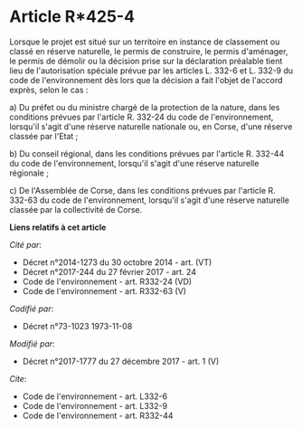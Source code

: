 # Article R*425-4

Lorsque le projet est situé sur un territoire en instance de classement ou classé en réserve naturelle, le permis de
construire, le permis d'aménager, le permis de démolir ou la décision prise sur la déclaration préalable tient lieu de
l'autorisation spéciale prévue par les articles L. 332-6 et L. 332-9 du code de l'environnement dès lors que la décision a
fait l'objet de l'accord exprès, selon le cas :

a) Du préfet ou du ministre chargé de la protection de la nature, dans les conditions prévues par l'article R. 332-24 du code
de l'environnement, lorsqu'il s'agit d'une réserve naturelle nationale ou, en Corse, d'une réserve classée par l'Etat ;

b) Du conseil régional, dans les conditions prévues par l'article R. 332-44 du code de l'environnement, lorsqu'il s'agit
d'une réserve naturelle régionale ;

c) De l'Assemblée de Corse, dans les conditions prévues par l'article R. 332-63 du code de l'environnement, lorsqu'il s'agit
d'une réserve naturelle classée par la collectivité de Corse.

**Liens relatifs à cet article**

_Cité par_:

  - Décret n°2014-1273 du 30 octobre 2014 - art. (VT)
  - Décret n°2017-244 du 27 février 2017 - art. 24
  - Code de l'environnement - art. R332-24 (VD)
  - Code de l'environnement - art. R332-63 (V)

_Codifié par_:

  - Décret n°73-1023 1973-11-08

_Modifié par_:

  - Décret n°2017-1777 du 27 décembre 2017 - art. 1 (V)

_Cite_:

  - Code de l'environnement - art. L332-6
  - Code de l'environnement - art. L332-9
  - Code de l'environnement - art. R332-44
